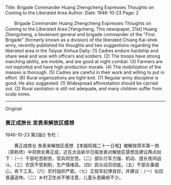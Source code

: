 Title: Brigade Commander Huang Zhengcheng Expresses Thoughts on Coming to the Liberated Area
Author:
Date: 1946-10-23
Page: 2

　　Brigade Commander Huang Zhengcheng
    Expresses Thoughts on Coming to the Liberated Area
    [Yangcheng, This newspaper, 21st] Huang Zhengcheng, a lieutenant general and brigade commander of the "First Brigade" (formerly known as a division) of the liberated Chiang Kai-shek army, recently published his thoughts and two suggestions regarding the liberated area in the Taiyue Xinhua Daily: (1) Cadres endure hardship and share weal and woe with officers and soldiers. (2) The troops have strong marching ability, are mobile, and are good at night combat. (3) Farmers are not exploited and have high production morale. (4) The mobilization of the masses is thorough. (5) Cadres are careful in their work and willing to put in effort. (6) Rural organizations are tight-knit. (7) Regular army discipline is good. He also suggested: (1) Widespread afforestation should be carried out. (2) Rural sanitation is still not adequate, and many children suffer from scalp sores.



<hr /> 

Original: 


### 黄正成旅长  发表来解放区感想

1946-10-23
第2版()
专栏：

　　黄正成旅长
    发表来解放区感想
    【本报阳城二十一日电】被解放蒋军第一旅（原称师）中将旅长黄正成，近在太岳新华日报发表对解放区感想及建议两点如下：（一）干部吃苦耐劳，官兵同甘苦。（二）部队行军力强、机动、擅长夜间战斗。（三）农民不受剥削，生产情绪高。（四）民众动员彻底。（五）干部办事细心，肯下工夫。（六）农村组织严密。（七）正规军纪律良好。并建议：（一）似应普遍造林。（二）乡村卫生尚不够注意，儿童头患癞疮不少。
